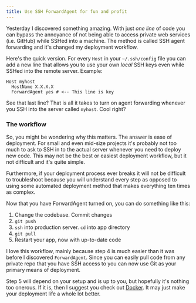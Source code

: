 ```yaml
---
title: Use SSH ForwardAgent for fun and profit
---
```


Yesterday I discovered something amazing. With just _one line_ of code you can bypass the annoyance of not being able to access private web services (i.e. GitHub) while SSHed into a machine. The method is called SSH agent forwarding and it's changed my deployment workflow.

Here's the quick version. For every `Host` in your `~/.ssh/config` file you can add a new line that allows you to use your own _local_ SSH keys even while SSHed into the remote server. Example:

```
Host myhost
  HostName X.X.X.X
  ForwardAgent yes # <-- This line is key
```

See that last line? That is all it takes to turn on agent forwarding whenever you SSH into the server called `myhost`. Cool right?

### The workflow

So, you might be wondering why this matters. The answer is ease of deployment. For small and even mid-size projects it's probably not too much to ask to SSH in to the actual server whenever you need to deploy new code. This may not be the best or easiest deployment workflow, but it not difficult and it's quite simple.

Furthermore, if your deployment process ever breaks it will not be difficult to troubleshoot because you will understand every step as opposed to using some automated deployment method that makes everything ten times as complex.

Now that you have ForwardAgent turned on, you can do something like this:

1. Change the codebase. Commit changes
2. `git push`
3. `ssh` into production server. `cd` into app directory
4. `git pull`
5. Restart your app, now with up-to-date code

I love this workflow, mainly because step 4 is much easier than it was before I discovered `ForwardAgent`. Since you can easily pull code from any private repo that you have SSH access to you can now use Git as your primary means of deployment.

Step 5 will depend on your setup and is up to you, but hopefully it's nothing too onerous. If it is, then I suggest you check out [Docker][docker]. It may just make your deployment life a whole lot better.

[docker]: https://www.docker.com/
